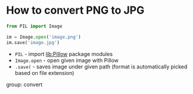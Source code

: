 # How to convert PNG to JPG

```python
from PIL import Image

im = Image.open('image.png')
im.save('image.jpg')
```

- `PIL` - import [lib:Pillow](https://onelinerhub.com/python-pillow/how-to-install-python-pillow-module) package modules
- `Image.open` - open given image with Pillow
- `.save(` - saves image under given path (format is automatically picked based on file extension)

group: convert


